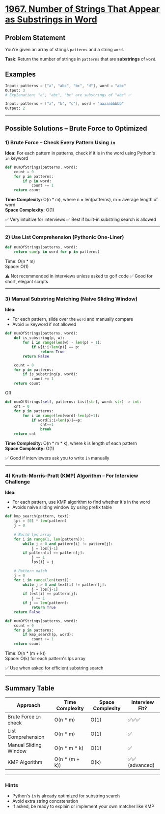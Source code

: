 # [1967. Number of Strings That Appear as Substrings in Word](https://leetcode.com/problems/number-of-strings-that-appear-as-substrings-in-word/)

## Problem Statement
You're given an array of strings `patterns` and a string `word`.

**Task**: Return the number of strings in `patterns` that are **substrings** of `word`.

## Examples
```python
Input: patterns = ["a", "abc", "bc", "d"], word = "abc"
Output: 3
# Explanation: "a", "abc", "bc" are substrings of "abc" ✅
```

```python
Input: patterns = ["a", "b", "c"], word = "aaaaabbbbb"
Output: 2
```

---

## Possible Solutions – Brute Force to Optimized
### 1) Brute Force – Check Every Pattern Using `in`
**Idea:** For each pattern in patterns, check if it is in the word using Python's `in` keyword

```python
def numOfStrings(patterns, word):
    count = 0
    for p in patterns:
        if p in word:
            count += 1
    return count
```

**Time Complexity:** O(n * m), where n = len(patterns), m = average length of word  
**Space Complexity:** O(1)  

✅ Very intuitive for interviews
✅ Best if built-in substring search is allowed

---

### 2) Use List Comprehension (Pythonic One-Liner)

```python
def numOfStrings(patterns, word):
    return sum(p in word for p in patterns)
```

Time: O(n * m)  
Space: O(1)  

⚠️ Not recommended in interviews unless asked to golf code
✅ Good for short, elegant scripts

---

### 3) Manual Substring Matching (Naive Sliding Window)

**Idea:**
- For each pattern, slide over the `word` and manually compare
- Avoid `in` keyword if not allowed

```python
def numOfStrings(patterns, word):
    def is_substring(p, w):
        for i in range(len(w) - len(p) + 1):
            if w[i:i+len(p)] == p:
                return True
        return False

    count = 0
    for p in patterns:
        if is_substring(p, word):
            count += 1
    return count
```
OR
```python
def numOfStrings(self, patterns: List[str], word: str) -> int:
    cnt = 0
    for p in patterns:
        for i in range(len(word)-len(p)+1):
            if word[i:i+len(p)]==p:
                cnt+=1
                break
    return cnt
```


**Time Complexity:** O(n * m * k), where k is length of each pattern  
**Space Complexity:** O(1)  

✅ Good if interviewers ask you to write `in` manually

---

### 4) Knuth-Morris-Pratt (KMP) Algorithm – For Interview Challenge

**Idea:**
- For each pattern, use KMP algorithm to find whether it's in the word
- Avoids naive sliding window by using prefix table

```python
def kmp_search(pattern, text):
    lps = [0] * len(pattern)
    j = 0
    
    # Build lps array
    for i in range(1, len(pattern)):
        while j > 0 and pattern[i] != pattern[j]:
            j = lps[j-1]
        if pattern[i] == pattern[j]:
            j += 1
            lps[i] = j

    # Pattern match
    j = 0
    for i in range(len(text)):
        while j > 0 and text[i] != pattern[j]:
            j = lps[j-1]
        if text[i] == pattern[j]:
            j += 1
        if j == len(pattern):
            return True
    return False

def numOfStrings(patterns, word):
    count = 0
    for p in patterns:
        if kmp_search(p, word):
            count += 1
    return count
```

Time: O(n * (m + k))  
Space: O(k) for each pattern's lps array  

✅ Use when asked for efficient substring search

---

## Summary Table
| Approach                           | Time Complexity      | Space Complexity | Interview Fit? |
|-----------------------------------|-----------------------|------------------|----------------|
| Brute Force `in` check            | O(n * m)              | O(1)             | ✅✅✅           |
| List Comprehension                | O(n * m)              | O(1)             | ✅              |
| Manual Sliding Window             | O(n * m * k)          | O(1)             | ✅              |
| KMP Algorithm                     | O(n * (m + k))        | O(k)             | ✅✅ (advanced)  |

---

### Hints
- Python's `in` is already optimized for substring search
- Avoid extra string concatenation
- If asked, be ready to explain or implement your own matcher like KMP
